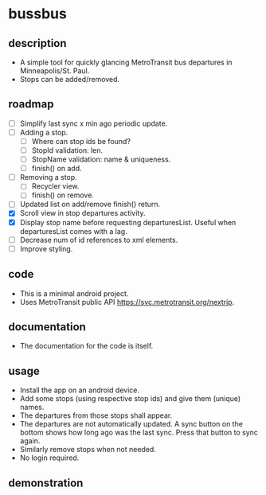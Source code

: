 # bussbus

## description
- A simple tool for quickly glancing MetroTransit bus departures in Minneapolis/St. Paul.
- Stops can be added/removed.

## roadmap
- [ ] Simplify last sync x min ago periodic update.
- [ ] Adding a stop.
    - [ ] Where can stop ids be found?
    - [ ] StopId validation: len.
    - [ ] StopName validation: name & uniqueness.
    - [ ] finish() on add.
- [ ] Removing a stop.
    - [ ] Recycler view.
    - [ ] finish() on remove.
- [ ] Updated list on add/remove finish() return.
- [x] Scroll view in stop departures activity.
- [x] Display stop name before requesting departuresList. Useful when departuresList comes with a lag.
- [ ] Decrease num of id references to xml elements.
- [ ] Improve styling.

## code
- This is a minimal android project.
- Uses MetroTransit public API <https://svc.metrotransit.org/nextrip>.

## documentation
- The documentation for the code is itself.

## usage
- Install the app on an android device.
- Add some stops (using respective stop ids) and give them (unique) names.
- The departures from those stops shall appear.
- The departures are not automatically updated. A sync button on the bottom shows how long ago was the last sync. Press that button to sync again.
- Similarly remove stops when not needed.
- No login required.

## demonstration
